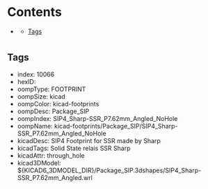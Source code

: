 



Contents
========

* [](#)
	* [Tags](#tags)

# 

## Tags

- index: 10066
- hexID: 
- oompType: FOOTPRINT
- oompSize: kicad
- oompColor: kicad-footprints
- oompDesc: Package_SIP
- oompIndex: SIP4_Sharp-SSR_P7.62mm_Angled_NoHole
- oompName: kicad-footprints/Package_SIP/SIP4_Sharp-SSR_P7.62mm_Angled_NoHole
- kicadDesc: SIP4 Footprint for SSR made by Sharp
- kicadTags: Solid State relais SSR Sharp
- kicadAttr: through_hole
- kicad3DModel: ${KICAD6_3DMODEL_DIR}/Package_SIP.3dshapes/SIP4_Sharp-SSR_P7.62mm_Angled.wrl
